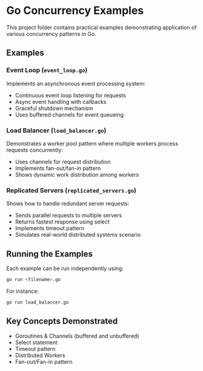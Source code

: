 
# Go Concurrency Examples

This project folder contains practical examples demonstrating application of various concurrency patterns in Go.

## Examples

### Event Loop (`event_loop.go`)
Implements an asynchronous event processing system:
- Continuous event loop listening for requests
- Async event handling with callbacks
- Graceful shutdown mechanism
- Uses buffered channels for event queueing

### Load Balancer (`load_balancer.go`)
Demonstrates a worker pool pattern where multiple workers process requests concurrently:
- Uses channels for request distribution
- Implements fan-out/fan-in pattern
- Shows dynamic work distribution among workers

### Replicated Servers (`replicated_servers.go`)
Shows how to handle redundant server requests:
- Sends parallel requests to multiple servers
- Returns fastest response using select
- Implements timeout pattern
- Simulates real-world distributed systems scenario

## Running the Examples

Each example can be run independently using:

```bash
go run <filename>.go
```

For instance:
```bash
go run load_balancer.go
```

## Key Concepts Demonstrated

- Goroutines & Channels (buffered and unbuffered)
- Select statement
- Timeout pattern
- Distributed Workers
- Fan-out/Fan-in pattern